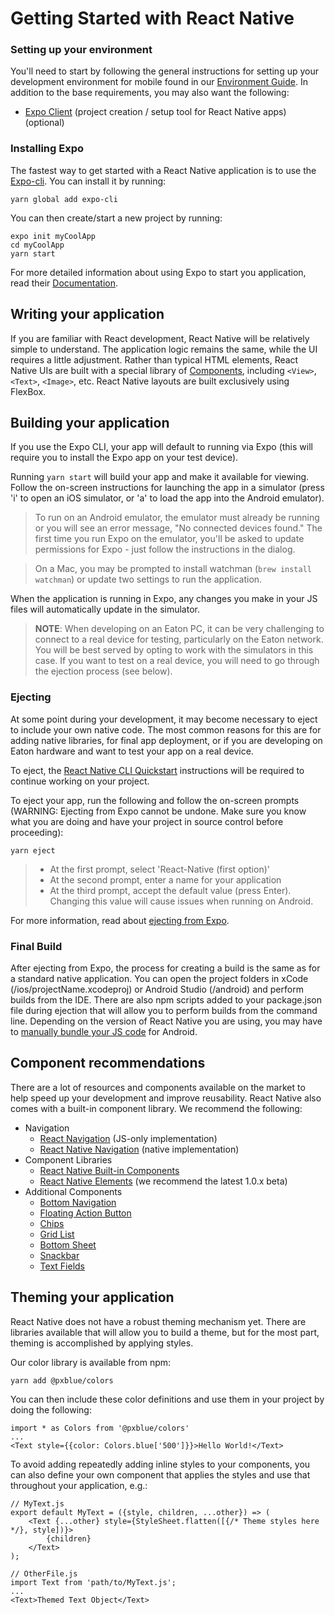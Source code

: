 # Getting Started with React Native

### Setting up your environment
You'll need to start by following the general instructions for setting up your development environment for mobile found in our [Environment Guide](/development/environment). In addition to the base requirements, you may also want the following:

- [Expo Client](https://expo.io/learn) (project creation / setup tool for React Native apps)(optional)


### Installing Expo

The fastest way to get started with a React Native application is to use the [Expo-cli](https://facebook.github.io/react-native/docs/getting-started). You can install it by running: 

```
yarn global add expo-cli
```

You can then create/start a new project by running:

```
expo init myCoolApp
cd myCoolApp
yarn start
```

For more detailed information about using Expo to start you application, read their [Documentation](https://docs.expo.io/versions/v35.0.0/workflow/exploring-managed-workflow/).

## Writing your application
If you are familiar with React development, React Native will be relatively simple to understand. The application logic remains the same, while the UI requires a little adjustment. Rather than typical HTML elements, React Native UIs are built with a special library of [Components](https://facebook.github.io/react-native/docs/components-and-apis), including ```<View>```, ```<Text>```, ```<Image>```, etc. React Native layouts are built exclusively using FlexBox.

## Building your application
If you use the Expo CLI, your app will default to running via Expo (this will require you to install the Expo app on your test device).

Running ```yarn start``` will build your app and make it available for viewing. Follow the on-screen instructions for launching the app in a simulator (press 'i' to open an iOS simulator, or 'a' to load the app into the Android emulator).

>To run on an Android emulator, the emulator must already be running or you will see an error message, "No connected devices found." The first time you run Expo on the emulator, you'll be asked to update permissions for Expo - just follow the instructions in the dialog.

>On a Mac, you may be prompted to install watchman (```brew install watchman```) or update two settings to run the application.

When the application is running in Expo, any changes you make in your JS files will automatically update in the simulator.

>**NOTE**: When developing on an Eaton PC, it can be very challenging to connect to a real device for testing, particularly on the Eaton network. You will be best served by opting to work with the simulators in this case. If you want to test on a real device, you will need to go through the ejection process (see below).

### Ejecting
At some point during your development, it may become necessary to eject to include your own native code. The most common reasons for this are for adding native libraries, for final app deployment, or if you are developing on Eaton hardware and want to test your app on a real device.

To eject, the [React Native CLI Quickstart](https://facebook.github.io/react-native/docs/getting-started) instructions will be required to continue working on your project.
 

To eject your app, run the following and follow the on-screen prompts (WARNING: Ejecting from Expo cannot be undone. Make sure you know what you are doing and have your project in source control before proceeding):

```
yarn eject
```

> * At the first prompt, select 'React-Native (first option)'
> * At the second prompt, enter a name for your application
> * At the third prompt, accept the default value (press Enter). Changing this value will cause issues when running on Android.

For more information, read about [ejecting from Expo](https://docs.expo.io/versions/latest/workflow/customizing/).

### Final Build
After ejecting from Expo, the process for creating a build is the same as for a standard native application. You can open the project folders in xCode (/ios/projectName.xcodeproj) or Android Studio (/android) and perform builds from the IDE. There are also npm scripts added to your package.json file during ejection that will allow you to perform builds from the command line. Depending on the version of React Native you are using, you may have to [manually bundle your JS code](https://stackoverflow.com/questions/44446523/unable-to-load-script-from-assets-index-android-bundle-on-windows) for Android.

## Component recommendations
There are a lot of resources and components available on the market to help speed up your development and improve reusability. React Native also comes with a built-in component library. We recommend the following:
- Navigation
    - [React Navigation](https://reactnavigation.org/) (JS-only implementation)
    - [React Native Navigation](https://wix.github.io/react-native-navigation/#/) (native implementation)
- Component Libraries
    - [React Native Built-in Components](https://facebook.github.io/react-native/docs/components-and-apis.html)
    - [React Native Elements](https://react-native-training.github.io/react-native-elements/) (we recommend the latest 1.0.x beta)
- Additional Components
    - [Bottom Navigation](https://github.com/tomzaku/react-native-material-bottom-navigation-performance)
    - [Floating Action Button](https://github.com/mastermoo/react-native-action-button)
    - [Chips](https://github.com/prscX/react-native-chip-view#readme)
    - [Grid List](https://github.com/gusgard/react-native-grid-list)
    - [Bottom Sheet](https://github.com/cesardeazevedo/react-native-bottom-sheet-behavior)
    - [Snackbar](https://github.com/cooperka/react-native-snackbar)
    - [Text Fields](https://github.com/n4kz/react-native-material-textfield)


## Theming your application
React Native does not have a robust theming mechanism yet. There are libraries available that will allow you to build a theme, but for the most part, theming is accomplished by applying styles.

Our color library is available from npm:

```
yarn add @pxblue/colors
```

You can then include these color definitions and use them in your project by doing the following:
```
import * as Colors from '@pxblue/colors'
...
<Text style={{color: Colors.blue['500']}}>Hello World!</Text>
```

To avoid adding repeatedly adding inline styles to your components, you can also define your own component that applies the styles and use that throughout your application, e.g.:

```
// MyText.js
export default MyText = ({style, children, ...other}) => (
    <Text {...other} style={StyleSheet.flatten([{/* Theme styles here */}, style])}>
        {children}
    </Text>
);

// OtherFile.js
import Text from 'path/to/MyText.js';
...
<Text>Themed Text Object</Text>
```

